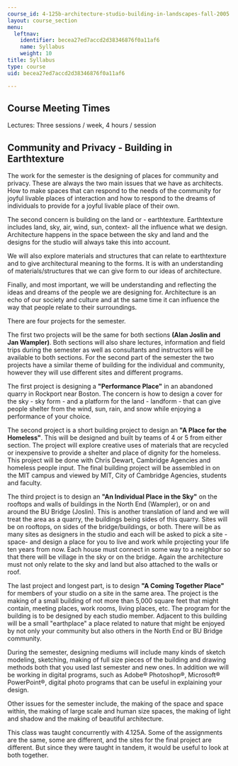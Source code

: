 ```yaml
---
course_id: 4-125b-architecture-studio-building-in-landscapes-fall-2005
layout: course_section
menu:
  leftnav:
    identifier: becea27ed7accd2d38346876f0a11af6
    name: Syllabus
    weight: 10
title: Syllabus
type: course
uid: becea27ed7accd2d38346876f0a11af6

---
```


Course Meeting Times
--------------------

Lectures: Three sessions / week, 4 hours / session

Community and Privacy - Building in Earthtexture
------------------------------------------------

The work for the semester is the designing of places for community and privacy. These are always the two main issues that we have as architects. How to make spaces that can respond to the needs of the community for joyful livable places of interaction and how to respond to the dreams of individuals to provide for a joyful livable place of their own.

The second concern is building on the land or - earthtexture. Earthtexture includes land, sky, air, wind, sun, context- all the influence what we design. Architecture happens in the space between the sky and land and the designs for the studio will always take this into account.

We will also explore materials and structures that can relate to earthtexture and to give architectural meaning to the forms. It is with an understanding of materials/structures that we can give form to our ideas of architecture.

Finally, and most important, we will be understanding and reflecting the ideas and dreams of the people we are designing for. Architecture is an echo of our society and culture and at the same time it can influence the way that people relate to their surroundings.

There are four projects for the semester.

The first two projects will be the same for both sections **(Alan Joslin and Jan Wampler)**. Both sections will also share lectures, information and field trips during the semester as well as consultants and instructors will be available to both sections. For the second part of the semester the two projects have a similar theme of building for the individual and community, however they will use different sites and different programs.

The first project is designing a **"Performance Place"** in an abandoned quarry in Rockport near Boston. The concern is how to design a cover for the sky - sky form - and a platform for the land - landform - that can give people shelter from the wind, sun, rain, and snow while enjoying a performance of your choice.

The second project is a short building project to design an **"A Place for the Homeless"**. This will be designed and built by teams of 4 or 5 from either section. The project will explore creative uses of materials that are recycled or inexpensive to provide a shelter and place of dignity for the homeless. This project will be done with Chris Dewart, Cambridge Agencies and homeless people input. The final building project will be assembled in on the MIT campus and viewed by MIT, City of Cambridge Agencies, students and faculty.

The third project is to design an **"An Individual Place in the Sky"** on the rooftops and walls of buildings in the North End (Wampler), or on and around the BU Bridge (Joslin). This is another translation of land and we will treat the area as a quarry, the buildings being sides of this quarry. Sites will be on rooftops, on sides of the bridge/buildings, or both. There will be as many sites as designers in the studio and each will be asked to pick a site -space- and design a place for you to live and work while projecting your life ten years from now. Each house must connect in some way to a neighbor so that there will be village in the sky or on the bridge. Again the architecture must not only relate to the sky and land but also attached to the walls or roof.

The last project and longest part, is to design **"A Coming Together Place"** for members of your studio on a site in the same area. The project is the making of a small building of not more than 5,000 square feet that might contain, meeting places, work rooms, living places, etc. The program for the building is to be designed by each studio member. Adjacent to this building will be a small "earthplace" a place related to nature that might be enjoyed by not only your community but also others in the North End or BU Bridge community.

During the semester, designing mediums will include many kinds of sketch modeling, sketching, making of full size pieces of the building and drawing methods both that you used last semester and new ones. In addition we will be working in digital programs, such as Adobe® Photoshop®, Microsoft® PowerPoint®, digital photo programs that can be useful in explaining your design.

Other issues for the semester include, the making of the space and space within, the making of large scale and human size spaces, the making of light and shadow and the making of beautiful architecture.

This class was taught concurrently with 4.125A. Some of the assignments are the same, some are different, and the sites for the final project are different. But since they were taught in tandem, it would be useful to look at both together.